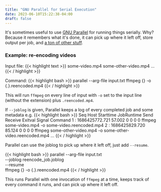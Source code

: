 ```yaml
---
title: "GNU Parallel for Serial Execution"
date: 2023-06-10T15:22:38-04:00
draft: false
---
```

It's sometimes useful to use [GNU Parallel](https://www.gnu.org/software/parallel/) for running things serially. Why? Because it remembers
what it's done, it can pick up where it left off, store output per job, and [a ton of other stuff](https://www.gnu.org/software/parallel/parallel_examples.html).

### Example: re-encoding videos
Input file:
{{< highlight text >}}
some-video.mp4
some-other-video.mp4
...
{{< / highlight >}}

Command:
{{< highlight bash >}}
parallel --arg-file input.txt ffmpeg {} -o {.}.reencoded.mp4
{{< / highlight >}}

This will run `ffmpeg` on every line of input with `-o` set to the input line (without the extension) plus `.reencoded.mp4`.

If `--joblog` is given, Parallel keeps a log of every completed job and some metadata e.g.
{{< highlight bash >}}
Seq    Host    Starttime    JobRuntime    Send    Receive    Exitval    Signal    Command
1      :    1686425772.721         57.002    0    0    0    0    ffmpeg some-video.mp4 -o some-video.reencoded.mp4
2      :    1686425829.720         85.124    0    0    0    0    ffmpeg some-other-video.mp4 -o some-other-video.reencoded.mp4
...
{{< / highlight >}}

Parallel can use the joblog to pick up where it left off, just add `--resume`.

{{< highlight bash >}}
parallel --arg-file input.txt \
         --joblog reencode_job.joblog \
         --resume \
         ffmpeg {} -o {.}.reencoded.mp4
{{< / highlight >}}

This runs Parallel with one invocation of `ffmpeg` at a time, keeps track of every command it runs, and can pick up where it left off.

